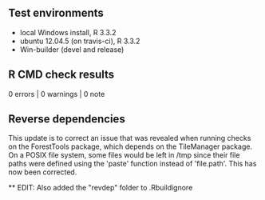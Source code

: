 ## Test environments
* local Windows install, R 3.3.2
* ubuntu 12.04.5 (on travis-ci), R 3.3.2
* Win-builder (devel and release)

## R CMD check results

0 errors | 0 warnings | 0 note

## Reverse dependencies

This update is to correct an issue that was revealed when running checks on the ForestTools package, which depends on the TileManager package. On a POSIX file system, some files would be left in /tmp since their file paths were defined using the 'paste' function instead of 'file.path'. This has now been corrected.

** EDIT: Also added the "revdep" folder to .Rbuildignore
